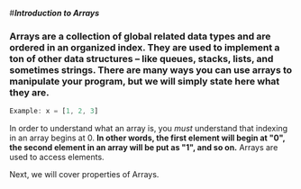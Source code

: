 #_**Introduction to Arrays**_

### Arrays are a collection of global related data types and are ordered in an organized index. They are used to implement a ton of other data structures – like queues, stacks, lists, and sometimes strings. There are many ways you can use arrays to manipulate your program, but we will simply state here what they are.

```js
Example: x = [1, 2, 3]
```

In order to understand what an array is, you *must* understand that indexing in an array begins at 0. **In other words, the first element will begin at "0", the second element in an array will be put as "1", and so on.** Arrays are used to access elements.

Next, we will cover properties of Arrays.